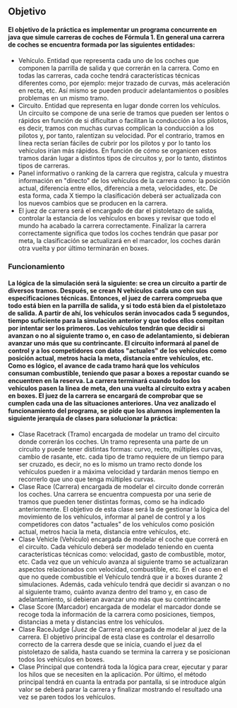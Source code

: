 ## Objetivo

#### El objetivo de la práctica es implementar un programa concurrente en java que simule carreras de coches de Fórmula 1. En general una carrera de coches se encuentra formada por las siguientes entidades:

- Vehículo. Entidad que representa cada uno de los coches que
componen la parrilla de salida y que correrán en la carrera. Como en
todas las carreras, cada coche tendrá características técnicas diferentes
como, por ejemplo: mejor trazado de curvas, más aceleración en recta,
etc. Así mismo se pueden producir adelantamientos o posibles
problemas en un mismo tramo.
- Circuito. Entidad que representa en lugar donde corren los vehículos.
Un circuito se compone de una serie de tramos que pueden ser lentos
o rápidos en función de si dificultan o facilitan la conducción a los
pilotos, es decir, tramos con muchas curvas complican la conducción
a los pilotos y, por tanto, ralentizan su velocidad. Por el contrario,
tramos en línea recta serían fáciles de cubrir por los pilotos y por lo
tanto los vehículos irían más rápidos. En función de cómo se
organicen estos tramos darán lugar a distintos tipos de circuitos y, por
lo tanto, distintos tipos de carreras.
- Panel informativo o ranking de la carrera que registra, calcula y
muestra información en "directo" de los vehículos de la carrera como:
la posición actual, diferencia entre ellos, diferencia a meta,
velocidades, etc. De esta forma, cada X tiempo la clasificación deberá
ser actualizada con los nuevos cambios que se producen en la carrera.
- El juez de carrera será el encargado de dar el pistoletazo de salida,
controlar la estancia de los vehículos en boxes y revisar que todo el
mundo ha acabado la carrera correctamente. Finalizar la carrera
correctamente significa que todos los coches tendrán que pasar por
meta, la clasificación se actualizará en el marcador, los coches darán
otra vuelta y por último terminarán en boxes.

### Funcionamiento

#### La lógica de la simulación será la siguiente: se crea un circuito a partir de diversos tramos. Después, se crean N vehículos cada uno con sus especificaciones técnicas. Entonces, el juez de carrera comprueba que todo está bien en la parrilla de salida, y si todo está bien da el pistoletazo de salida. A partir de ahí, los vehículos serán invocados cada 5 segundos, tiempo suficiente para la simulación anterior y que todos ellos compitan por intentar ser los primeros. Los vehículos tendrán que decidir si avanzan o no al siguiente tramo o, en caso de adelantamiento, si debieran avanzar uno más que su contrincante. El circuito informará al panel de control y a los competidores con datos "actuales" de los vehículos como posición actual, metros hacia la meta, distancia entre vehículos, etc. Como es lógico, el avance de cada tramo hará que los vehículos consuman combustible, teniendo que pasar a boxes a repostar cuando se encuentren en la reserva. La carrera terminará cuando todos los vehículos pasen la línea de meta, den una vuelta al circuito extra y acaben en boxes. El juez de la carrera se encargará de comprobar que se cumplen cada una de las situaciones anteriores. Una vez analizado el funcionamiento del programa, se pide que los alumnos implementen la siguiente jerarquía de clases para solucionar la práctica:
- Clase Racetrack (Tramo) encargada de modelar un tramo del circuito
donde correrán los coches. Un tramo representa una parte de un circuito
y puede tener distintas formas: curvo, recto, múltiples curvas, cambio de
rasante, etc. cada tipo de tramo requiere de un tiempo para ser cruzado,
es decir, no es lo mismo un tramo recto donde los vehículos pueden ir a
máxima velocidad y tardarán menos tiempo en recorrerlo que uno que
tenga múltiples curvas.
- Clase Race (Carrera) encargada de modelar el circuito donde correrán los
coches. Una carrera se encuentra compuesta por una serie de tramos que
pueden tener distintas formas, como se ha indicado anteriormente. El
objetivo de esta clase será la de gestionar la lógica del movimiento de los
vehículos, informar al panel de control y a los competidores con datos
"actuales" de los vehículos como posición actual, metros hacia la meta,
distancia entre vehículos, etc.
- Clase Vehicle (Vehículo) encargada de modelar el coche que correrá en
el circuito. Cada vehículo deberá ser modelado teniendo en cuenta
características técnicas como: velocidad, gasto de combustible, motor, etc.
Cada vez que un vehículo avanza al siguiente tramo se actualizaran
aspectos relacionados con velocidad, combustible, etc. En el caso en el
que no quede combustible el Vehículo tendrá que ir a boxes durante 2
simulaciones. Además, cada vehículo tendrá que decidir si avanzan o no
al siguiente tramo, cuánto avanza dentro del tramo y, en caso de
adelantamiento, si debieran avanzar uno más que su contrincante
- Clase Score (Marcador) encargada de modelar el marcador donde se
recoge toda la información de la carrera como posiciones, tiempos,
distancias a meta y distancias entre los vehículos.
- Clase RaceJudge (Juez de Carrera) encargada de modelar al juez de la
carrera. El objetivo principal de esta clase es controlar el desarrollo
correcto de la carrera desde que se inicia, cuando el juez da el pistoletazo
de salida, hasta cuando se termina la carrera y se posicionan todos los
vehículos en boxes.
- Clase Principal que contendrá toda la lógica para crear, ejecutar y parar
los hilos que se necesiten en la aplicación. Por último, el método principal
tendrá en cuanta la entrada por pantalla, si se introduce algún valor se
deberá parar la carrera y finalizar mostrando el resultado una vez se paren
todos los vehículos.